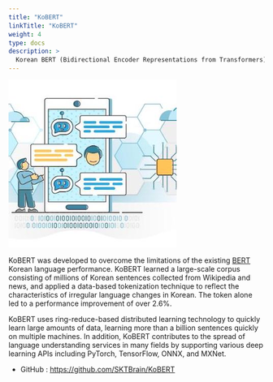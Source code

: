 ```yaml
---
title: "KoBERT"
linkTitle: "KoBERT"
weight: 4
type: docs
description: >
  Korean BERT (Bidirectional Encoder Representations from Transformers)
---
```


![kobert](./kobert.jpg)

KoBERT was developed to overcome the limitations of the existing [BERT](https://github.com/google-research/bert) Korean language performance. KoBERT learned a large-scale corpus consisting of millions of Korean sentences collected from Wikipedia and news, and applied a data-based tokenization technique to reflect the characteristics of irregular language changes in Korean. The token alone led to a performance improvement of over 2.6%.

KoBERT uses ring-reduce-based distributed learning technology to quickly learn large amounts of data, learning more than a billion sentences quickly on multiple machines. In addition, KoBERT contributes to the spread of language understanding services in many fields by supporting various deep learning APIs including PyTorch, TensorFlow, ONNX, and MXNet.

* GitHub : https://github.com/SKTBrain/KoBERT